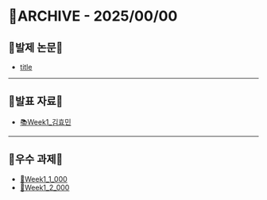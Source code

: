 # 📁ARCHIVE - 2025/00/00

## 💚발제 논문💚  
- [title](url)
---

## 💚발표 자료💚
- [📚Week1_김효민](url)
---

## 💚우수 과제💚
- [🌟Week1_1_000](url)
- [🌟Week1_2_000](url)
